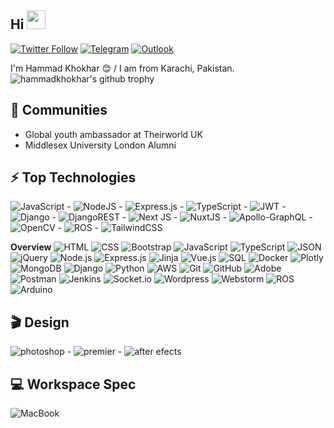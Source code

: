 <h2> Hi <img src="https://user-images.githubusercontent.com/24506417/117751028-da429080-b22d-11eb-8e23-bc46a1f0db13.gif" width="30px"></h2>

<a href="https://twitter.com/hammadkhokhar" target="_blank">![Twitter Follow](https://img.shields.io/twitter/follow/hammadkhokhar?color=blue&logo=twitter&logoColor=blue&style=for-the-badge)</a>
<a href="https://t.me/hammadkhokhar" target="_blank"><img alt="Telegram" src="https://img.shields.io/badge/Telegram-2CA5E0?style=for-the-badge&logo=telegram&logoColor=white" /></a>
<a href="mailto:hammad.khokhar@hotmail.com" target="_blank"><img alt="Outlook" src="https://img.shields.io/badge/hammad.khokhar@hotmail.com-0078D4?style=for-the-badge&logo=microsoft-outlook&logoColor=white" /></a>

I'm Hammad Khokhar 😊 / I am from Karachi, Pakistan.
![hammadkhokhar's github trophy](https://github-profile-trophy.vercel.app/?username=hammadkhokhar&title=Commit&theme=juicyfresh&no-bg=true)

## 👯 Communities
* Global youth ambassador at Theirworld UK
* Middlesex University London Alumni


## ⚡ Top Technologies
![JavaScript](https://img.shields.io/badge/javascript-%23323330.svg?style=for-the-badge&logo=javascript&logoColor=%23F7DF1E) - ![NodeJS](https://img.shields.io/badge/node.js-6DA55F?style=for-the-badge&logo=node.js&logoColor=white) - ![Express.js](https://img.shields.io/badge/express.js-%23404d59.svg?style=for-the-badge&logo=express&logoColor=%2361DAFB) - ![TypeScript](https://img.shields.io/badge/typescript-%23007ACC.svg?style=for-the-badge&logo=typescript&logoColor=white) - ![JWT](https://img.shields.io/badge/JWT-black?style=for-the-badge&logo=JSON%20web%20tokens) - ![Django](https://img.shields.io/badge/django-%23092E20.svg?style=for-the-badge&logo=django&logoColor=white) - ![DjangoREST](https://img.shields.io/badge/DJANGO-REST-ff1709?style=for-the-badge&logo=django&logoColor=white&color=ff1709&labelColor=gray) - ![Next JS](https://img.shields.io/badge/Next-black?style=for-the-badge&logo=next.js&logoColor=white) - ![NuxtJS](https://img.shields.io/badge/Nuxt-black?style=for-the-badge&logo=nuxt.js&logoColor=white) - ![Apollo-GraphQL](https://img.shields.io/badge/-ApolloGraphQL-311C87?style=for-the-badge&logo=apollo-graphql) - ![OpenCV](https://img.shields.io/badge/opencv-%23white.svg?style=for-the-badge&logo=opencv&logoColor=white) - ![ROS](https://img.shields.io/badge/ros-%230A0FF9.svg?style=for-the-badge&logo=ros&logoColor=white) - ![TailwindCSS](https://img.shields.io/badge/tailwindcss-%2338B2AC.svg?style=for-the-badge&logo=tailwind-css&logoColor=white)

**Overview**
![HTML](https://img.shields.io/badge/-HTML-05122A?style=flat&logo=HTML5)
![CSS](https://img.shields.io/badge/-CSS-05122A?style=flat&logo=CSS3&logoColor=1572B6)
![Bootstrap](https://img.shields.io/badge/-Bootstrap-05122A?style=flat&logo=bootstrap&logoColor=563D7C)
![JavaScript](https://img.shields.io/badge/-JavaScript-05122A?style=flat&logo=javascript)
![TypeScript](https://img.shields.io/badge/-TypeScript-05122A?style=flat&logo=typescript)
![JSON](https://img.shields.io/badge/-JSON-05122A?style=flat&logo=json)
![jQuery](https://img.shields.io/badge/-jQuery-05122A?style=flat&logo=jquery&logoColor=4479A1)
![Node.js](https://img.shields.io/badge/-Node.js-05122A?style=flat&logo=node.js)
![Express.js](https://img.shields.io/badge/-Express.js-05122A?style=flat&logo=express)
![Jinja](https://img.shields.io/badge/-Jinja-05122A?style=flat&logo=jinja)
![Vue.js](https://img.shields.io/badge/-Vue.js-05122A?style=flat&logo=vue.js)
![SQL](https://img.shields.io/badge/-SQL-05122A?style=flat&logo=mysql)
![Docker](https://img.shields.io/badge/-Docker-05122A?style=flat&logo=docker)
![Plotly](https://img.shields.io/badge/-Plotly-05122A?style=flat&logo=plotly)
![MongoDB](https://img.shields.io/badge/-MongoDB-05122A?style=flat&logo=mongodb)
![Django](https://img.shields.io/badge/-Django-05122A?style=flat&logo=django)
![Python](https://img.shields.io/badge/-Python-05122A?style=flat&logo=python)
![AWS](https://img.shields.io/badge/-AWS-05122A?style=flat&logo=amazon-aws)
![Git](https://img.shields.io/badge/-Git-05122A?style=flat&logo=git)
![GitHub](https://img.shields.io/badge/-GitHub-05122A?style=flat&logo=github)
![Adobe](https://img.shields.io/badge/-adobe-05122A?style=flat&logo=adobe)
![Postman](https://img.shields.io/badge/-Postman-05122A?style=flat&logo=postman)
![Jenkins](https://img.shields.io/badge/-Jenkins-05122A?style=flat&logo=jenkins)
![Socket.io](https://img.shields.io/badge/-Socket.io-05122A?style=flat&logo=socket.io)
![Wordpress](https://img.shields.io/badge/-Wordpress-05122A?style=flat&logo=wordpress)
![Webstorm](https://img.shields.io/badge/-Webstorm-05122A?style=flat&logo=webstorm)
![ROS](https://img.shields.io/badge/-ROS-05122A?style=flat&logo=ros)
![Arduino](https://img.shields.io/badge/-Arduino-05122A?style=flat&logo=arduino)

## 🎬 Design
<img alt="photoshop" src="https://camo.githubusercontent.com/da23e68967c3cf2d4c4b996f8f43cec1e31e8acc5debff00da314edd01e30c39/68747470733a2f2f696d672e736869656c64732e696f2f7374617469632f76313f7374796c653d666f722d7468652d6261646765266d6573736167653d41646f62652b50686f746f73686f7026636f6c6f723d333141384646266c6f676f3d41646f62652b50686f746f73686f70266c6f676f436f6c6f723d464646464646266c6162656c3d" /> - 
<img alt="premier" src="https://camo.githubusercontent.com/8f4e2d0217299fda1e431bf47083f862953838c803ef064e2351c8a24ff59a09/68747470733a2f2f696d672e736869656c64732e696f2f7374617469632f76313f7374796c653d666f722d7468652d6261646765266d6573736167653d41646f62652b5072656d696572652b50726f26636f6c6f723d393939394646266c6f676f3d41646f62652b5072656d696572652b50726f266c6f676f436f6c6f723d464646464646266c6162656c3d" /> -
<img alt="after efects" src="https://camo.githubusercontent.com/13e2a6ad4d6080971256ff4fecfe2cad9e7cacd93965e43c20c198c1886fddc1/68747470733a2f2f696d672e736869656c64732e696f2f7374617469632f76313f7374796c653d666f722d7468652d6261646765266d6573736167653d41646f62652b41667465722b4566666563747326636f6c6f723d393939394646266c6f676f3d41646f62652b41667465722b45666665637473266c6f676f436f6c6f723d464646464646266c6162656c3d" />

## 💻 Workspace Spec
<img alt="MacBook" src="https://img.shields.io/badge/Apple-MacBook_Pro_M1-999999?style=for-the-badge&logo=apple&logoColor=white" />
